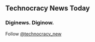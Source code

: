## Technocracy News Today

### Diginews. Diginow.

Follow [@technocracy_new](https://twitter.com/technocracy_new)
